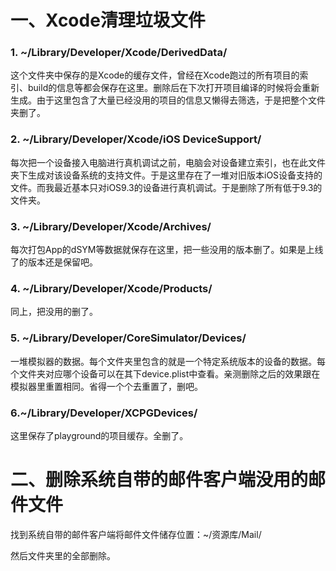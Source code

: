 # 一、Xcode清理垃圾文件

### 1. ~/Library/Developer/Xcode/DerivedData/

这个文件夹中保存的是Xcode的缓存文件，曾经在Xcode跑过的所有项目的索引、build的信息等都会保存在这里。删除后在下次打开项目编译的时候将会重新生成。由于这里包含了大量已经没用的项目的信息又懒得去筛选，于是把整个文件夹删了。

### 2. ~/Library/Developer/Xcode/iOS DeviceSupport/

每次把一个设备接入电脑进行真机调试之前，电脑会对设备建立索引，也在此文件夹下生成对该设备系统的支持文件。于是这里存在了一堆对旧版本iOS设备支持的文件。而我最近基本只对iOS9.3的设备进行真机调试。于是删除了所有低于9.3的文件夹。

### 3. ~/Library/Developer/Xcode/Archives/

每次打包App的dSYM等数据就保存在这里，把一些没用的版本删了。如果是上线了的版本还是保留吧。

### 4. ~/Library/Developer/Xcode/Products/

同上，把没用的删了。

### 5. ~/Library/Developer/CoreSimulator/Devices/

一堆模拟器的数据。每个文件夹里包含的就是一个特定系统版本的设备的数据。每个文件夹对应哪个设备可以在其下device.plist中查看。亲测删除之后的效果跟在模拟器里重置相同。省得一个个去重置了，删吧。

### 6.~/Library/Developer/XCPGDevices/

这里保存了playground的项目缓存。全删了。

# 二、删除系统自带的邮件客户端没用的邮件文件

找到系统自带的邮件客户端将邮件文件储存位置：~/资源库/Mail/

然后文件夹里的全部删除。